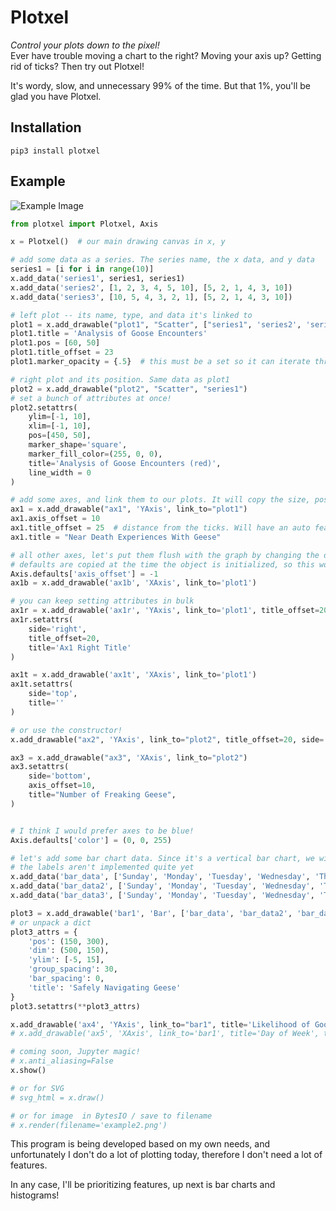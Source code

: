 # Plotxel

*Control your plots down to the pixel!*  
Ever have trouble moving a chart to the right? Moving your axis up? Getting rid of ticks? Then try out Plotxel!

It's wordy, slow, and unnecessary 99% of the time. But that 1%, you'll be glad you have Plotxel.

## Installation

    pip3 install plotxel
    
## Example

![Example Image](https://github.com/danhitchcock/plotxel/wiki/example2.png)
```python
from plotxel import Plotxel, Axis

x = Plotxel()  # our main drawing canvas in x, y

# add some data as a series. The series name, the x data, and y data
series1 = [i for i in range(10)]
x.add_data('series1', series1, series1)
x.add_data('series2', [1, 2, 3, 4, 5, 10], [5, 2, 1, 4, 3, 10])
x.add_data('series3', [10, 5, 4, 3, 2, 1], [5, 2, 1, 4, 3, 10])

# left plot -- its name, type, and data it's linked to
plot1 = x.add_drawable("plot1", "Scatter", ["series1", 'series2', 'series3'])
plot1.title = 'Analysis of Goose Encounters'
plot1.pos = [60, 50]
plot1.title_offset = 23
plot1.marker_opacity = {.5}  # this must be a set so it can iterate through data. Will make this more intuitive

# right plot and its position. Same data as plot1
plot2 = x.add_drawable("plot2", "Scatter", "series1")
# set a bunch of attributes at once!
plot2.setattrs(
    ylim=[-1, 10],
    xlim=[-1, 10],
    pos=[450, 50],
    marker_shape='square',
    marker_fill_color=(255, 0, 0),
    title='Analysis of Goose Encounters (red)',
    line_width = 0
)

# add some axes, and link them to our plots. It will copy the size, position, scale, and limits of whichever plot it is linked to
ax1 = x.add_drawable("ax1", 'YAxis', link_to="plot1")
ax1.axis_offset = 10
ax1.title_offset = 25  # distance from the ticks. Will have an auto feature in the future!
ax1.title = "Near Death Experiences With Geese"

# all other axes, let's put them flush with the graph by changing the default
# defaults are copied at the time the object is initialized, so this won't affect ax1
Axis.defaults['axis_offset'] = -1
ax1b = x.add_drawable('ax1b', 'XAxis', link_to='plot1')

# you can keep setting attributes in bulk
ax1r = x.add_drawable('ax1r', 'YAxis', link_to='plot1', title_offset=20)
ax1r.setattrs(
    side='right',
    title_offset=20,
    title='Ax1 Right Title'
)

ax1t = x.add_drawable('ax1t', 'XAxis', link_to='plot1')
ax1t.setattrs(
    side='top',
    title=''
)

# or use the constructor!
x.add_drawable("ax2", 'YAxis', link_to="plot2", title_offset=20, side='right', axis_offset=10)

ax3 = x.add_drawable("ax3", 'XAxis', link_to="plot2")
ax3.setattrs(
    side='bottom',
    axis_offset=10,
    title="Number of Freaking Geese",
)


# I think I would prefer axes to be blue!
Axis.defaults['color'] = (0, 0, 255)

# let's add some bar chart data. Since it's a vertical bar chart, we will pull Y data
# the labels aren't implemented quite yet
x.add_data('bar_data', ['Sunday', 'Monday', 'Tuesday', 'Wednesday', 'Thursday', 'Friday', 'Saturday'], [1, 9, 4, 5, 3, 6, 2])
x.add_data('bar_data2', ['Sunday', 'Monday', 'Tuesday', 'Wednesday', 'Thursday', 'Friday', 'Saturday'], [1, 7, 4, 3, 4, 5, 1])
x.add_data('bar_data3', ['Sunday', 'Monday', 'Tuesday', 'Wednesday', 'Thursday', 'Friday', 'Saturday'], [-3, 14, 2, 1, 2, 7, 9])

plot3 = x.add_drawable('bar1', 'Bar', ['bar_data', 'bar_data2', 'bar_data3'])
# or unpack a dict
plot3_attrs = {
    'pos': (150, 300),
    'dim': (500, 150),
    'ylim': [-5, 15],
    'group_spacing': 30,
    'bar_spacing': 0,
    'title': 'Safely Navigating Geese'
}
plot3.setattrs(**plot3_attrs)

x.add_drawable('ax4', 'YAxis', link_to="bar1", title='Likelihood of Goose Attack', title_offset=25)
# x.add_drawable('ax5', 'XAxis', link_to='bar1', title='Day of Week', title_offset=5)

# coming soon, Jupyter magic!
# x.anti_aliasing=False
x.show()

# or for SVG
# svg_html = x.draw()

# or for image  in BytesIO / save to filename
# x.render(filename='example2.png')
```
    


    
This program is being developed based on my own needs, and unfortunately I don't do a lot of plotting today, therefore I don't need a lot of features.

In any case, I'll be prioritizing features, up next is bar charts and histograms! 